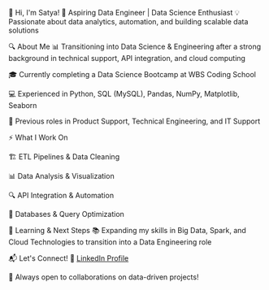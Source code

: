 👋 Hi, I'm Satya!
🚀 Aspiring Data Engineer | Data Science Enthusiast
💡 Passionate about data analytics, automation, and building scalable data solutions

🔍 About Me
📊 Transitioning into Data Science & Engineering after a strong background in technical support, API integration, and cloud computing

🎓 Currently completing a Data Science Bootcamp at WBS Coding School

💻 Experienced in Python, SQL (MySQL), Pandas, NumPy, Matplotlib, Seaborn

🔗 Previous roles in Product Support, Technical Engineering, and IT Support

⚡ What I Work On

🏗 ETL Pipelines & Data Cleaning

📊 Data Analysis & Visualization

🔍 API Integration & Automation

📂 Databases & Query Optimization

🌱 Learning & Next Steps
📚 Expanding my skills in Big Data, Spark, and Cloud Technologies to transition into a Data Engineering role

📬 Let's Connect!
💼 [LinkedIn Profile](https://www.linkedin.com/in/satya-f-70175817b/)

🐍 Always open to collaborations on data-driven projects!
